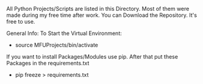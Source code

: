 All Python Projects/Scripts are listed in this Directory. Most of them were made during my free time after work.
You can Download the Repository. It's free to use.

General Info: 
To Start the Virtual Environment:
- source MFUProjects/bin/activate

If you want to install Packages/Modules use pip.
After that put these Packages in the requirements.txt
- pip freeze > requirements.txt
